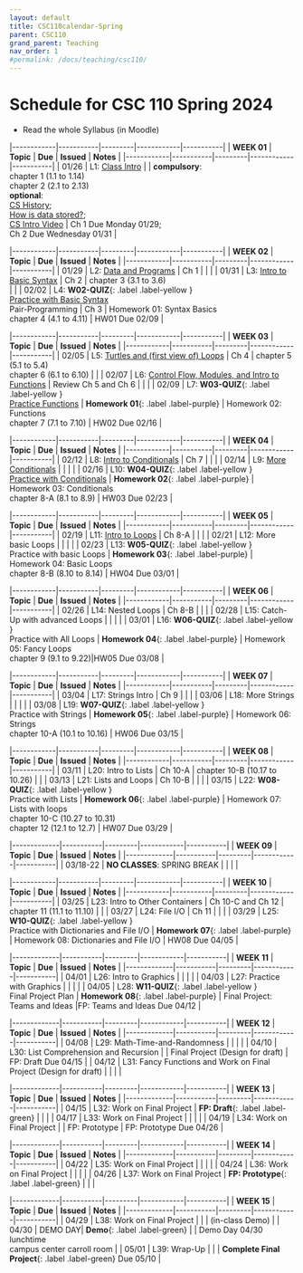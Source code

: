 ```yaml
---
layout: default
title: CSC110calendar-Spring
parent: CSC110
grand_parent: Teaching
nav_order: 1
#permalink: /docs/teaching/csc110/
---
```



# Schedule for CSC 110 Spring 2024


  * Read the whole Syllabus (in Moodle)



|------------|-----------|---------|------------|-----------|
| **WEEK 01** | **Topic** | **Due** | **Issued** | **Notes** |
|------------|-----------|---------|------------|-----------|
| 01/26      | L1: [Class Intro](lecture-01.html)  |      | **compulsory**:<br>chapter 1 (1.1 to 1.14)<br>chapter 2 (2.1 to 2.13)<br>**optional**:<br>[CS History](historyOfComputing.html);<br>[How is data stored?](dataStorage.html);<br><a href="https://youtu.be/O5nskjZ_GoI" target="_blank">CS Intro Video</a> |  Ch 1 Due Monday 01/29;<br>Ch 2 Due Wednesday 01/31 |




|------------|-----------|---------|------------|-----------|
| **WEEK 02** | **Topic** | **Due** | **Issued** | **Notes** |
|------------|-----------|---------|------------|-----------|
| 01/29      | L2: [Data and Programs](lecture-02.html)  | Ch 1 |  |  |
| 01/31      | L3: [Intro to Basic Syntax](lecture-03.html)   | Ch 2 | chapter 3 (3.1 to 3.6)<br> |      |
| 02/02      | L4: **W02-QUIZ**{: .label .label-yellow }<br>[Practice with Basic Syntax](lecture-04.html) <br> Pair-Programming  |   Ch 3   | Homework 01: Syntax Basics<br>chapter 4 (4.1 to 4.11)  | HW01 Due 02/09  |


|------------|-----------|---------|------------|-----------|
| **WEEK 03** | **Topic** | **Due** | **Issued** | **Notes** |
|------------|-----------|---------|------------|-----------|
| 02/05      | L5: [Turtles and (first view of) Loops](lecture-05.html) | Ch 4  | chapter 5 (5.1 to 5.4)<br>chapter 6 (6.1 to 6.10) |    |
| 02/07      | L6: [Control Flow, Modules, and Intro to Functions](lecture-06.html)  |  Review Ch 5 and Ch 6   |     |    |
| 02/09      | L7: **W03-QUIZ**{: .label .label-yellow }<br>[Practice Functions](lecture-07.html) | **Homework 01**{: .label .label-purple}  | Homework 02: Functions<br>chapter 7 (7.1 to 7.10)  | HW02 Due 02/16  |



|------------|-----------|---------|------------|-----------|
| **WEEK 04** | **Topic** | **Due** | **Issued** | **Notes** |
|------------|-----------|---------|------------|-----------|
| 02/12      | L8: [Intro to Conditionals](lecture-08.html)  | Ch 7   |    |     |
| 02/14      | L9: [More Conditionals](lecture-09.html)  |     |      |     |
| 02/16      | L10: **W04-QUIZ**{: .label .label-yellow }<br>[Practice with Conditionals](lecture-10.html)  | **Homework 02**{: .label .label-purple} | Homework 03: Conditionals<br>chapter 8-A (8.1 to 8.9)  | HW03 Due 02/23   |




|------------|-----------|---------|------------|-----------|
| **WEEK 05** | **Topic** | **Due** | **Issued** | **Notes** |
|------------|-----------|---------|------------|-----------|
| 02/19      | L11: [Intro to Loops](lecture-11.html)	| Ch 8-A   |     |     |
| 02/21      | L12: More basic Loops      |    |    |    |
| 02/23      | L13: **W05-QUIZ**{: .label .label-yellow }<br>Practice with basic Loops    |  **Homework 03**{: .label .label-purple} | Homework 04:  Basic Loops<br>chapter 8-B (8.10 to 8.14)     | HW04 Due 03/01   |



|------------|-----------|---------|------------|-----------|
| **WEEK 06** | **Topic** | **Due** | **Issued** | **Notes** |
|------------|-----------|---------|------------|-----------|
| 02/26      | L14: Nested Loops  |  Ch 8-B   |       |      |
| 02/28      | L15: Catch-Up with advanced Loops | |  |  |
| 03/01      | L16: **W06-QUIZ**{: .label .label-yellow }<br>Practice with All Loops | **Homework 04**{: .label .label-purple} | Homework 05: Fancy Loops<br>chapter 9 (9.1 to 9.22)|HW05 Due 03/08 |



|------------|-----------|---------|------------|-----------|
| **WEEK 07** | **Topic** | **Due** | **Issued** | **Notes** |
|------------|-----------|---------|------------|-----------|
| 03/04      | L17: Strings Intro  |  Ch 9  |    |    |
| 03/06      | L18: More Strings  |    |    |     |
| 03/08      | L19: **W07-QUIZ**{: .label .label-yellow }<br>Practice with Strings    | **Homework 05**{: .label .label-purple}  | Homework 06: Strings<br>chapter 10-A (10.1 to 10.16) | HW06 Due 03/15     |




|------------|-----------|---------|------------|-----------|
| **WEEK 08** | **Topic** | **Due** | **Issued** | **Notes** |
|------------|-----------|---------|------------|-----------|
| 03/11      | L20: Intro to Lists        | Ch 10-A | chapter 10-B (10.17 to 10.26)  |      |
| 03/13      | L21: Lists and Loops       |  Ch 10-B   |            |      |
| 03/15      | L22: **W08-QUIZ**{: .label .label-yellow }<br>Practice with Lists | **Homework 06**{: .label .label-purple} | Homework 07: Lists with loops<br>chapter 10-C (10.27 to 10.31)<br>chapter 12 (12.1 to 12.7)  | HW07 Due 03/29 |



|-------------|-----------|---------|------------|-----------|
| **WEEK 09** | **Topic** | **Due** | **Issued** | **Notes** |
|-------------|-----------|---------|------------|-----------|
| 03/18-22    | **NO CLASSES**:  SPRING BREAK   | | | |



|------------|-----------|---------|------------|-----------|
| **WEEK 10** | **Topic** | **Due** | **Issued** | **Notes** |
|------------|-----------|---------|------------|-----------|
| 03/25      | L23: Intro to Other Containers |  Ch 10-C and Ch 12 |  chapter 11 (11.1 to 11.10) |       |
| 03/27      | L24: File I/O  |  Ch 11  |     |     |
| 03/29      | L25: **W10-QUIZ**{: .label .label-yellow }<br>Practice with Dictionaries and File I/O   | **Homework 07**{: .label .label-purple}  | Homework 08: Dictionaries and File I/O  | HW08 Due 04/05  |



|-------------|-----------|---------|------------|-----------|
| **WEEK 11** | **Topic** | **Due** | **Issued** | **Notes** |
|-------------|-----------|---------|------------|-----------|
| 04/01       | L26: Intro to Graphics  |   |   |   |
| 04/03       | L27: Practice with Graphics |   |  |  |
| 04/05       | L28: **W11-QUIZ**{: .label .label-yellow }<br>Final Project Plan | **Homework 08**{: .label .label-purple}  | Final Project: Teams and Ideas |FP: Teams and Ideas Due 04/12  | 



|-------------|-----------|---------|------------|-----------|
| **WEEK 12** | **Topic** | **Due** | **Issued** | **Notes** |
|-------------|-----------|---------|------------|-----------|
| 04/08       | L29: Math-Time-and-Randomness |   |    |    |
| 04/10       | L30: List Comprehension and Recursion  |   | Final Project (Design for draft) | FP: Draft Due 04/15  |
| 04/12       | L31: Fancy Functions and Work on Final Project (Design for draft) |   |   |    |



|-------------|-----------|---------|------------|-----------|
| **WEEK 13** | **Topic** | **Due** | **Issued** | **Notes** |
|-------------|-----------|---------|------------|-----------|
| 04/15       | L32: Work on Final Project | **FP: Draft**{: .label .label-green} |  |  |
| 04/17       | L33: Work on Final Project |  |  |  |
| 04/19       | L34: Work on Final Project |  | FP: Prototype | FP: Prototype Due 04/26 |



|-------------|-----------|---------|------------|-----------|
| **WEEK 14** | **Topic** | **Due** | **Issued** | **Notes** |
|-------------|-----------|---------|------------|-----------|
| 04/22       | L35: Work on Final Project |  |  |  |
| 04/24       | L36: Work on Final Project |  |  |  |
| 04/26       | L37: Work on Final Project | **FP: Prototype**{: .label .label-green}  |  |  |



|-------------|-----------|---------|------------|-----------|
| **WEEK 15** | **Topic** | **Due** | **Issued** | **Notes** |
|-------------|-----------|---------|------------|-----------|
| 04/29       | L38: Work on Final Project |  |  | (in-class Demo) |
| 04/30       | DEMO DAY| **Demo**{: .label .label-green} |  | Demo Day 04/30<br>lunchtime<br>campus center carroll room |
| 05/01       | L39: Wrap-Up  |   |   |  **Complete Final Project**{: .label .label-green} Due 05/10  |


